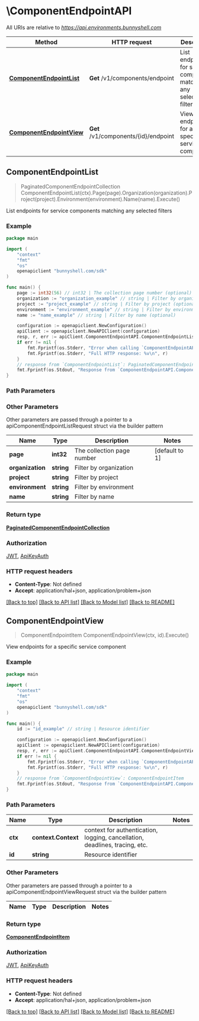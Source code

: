 # \ComponentEndpointAPI

All URIs are relative to *https://api.environments.bunnyshell.com*

Method | HTTP request | Description
------------- | ------------- | -------------
[**ComponentEndpointList**](ComponentEndpointAPI.md#ComponentEndpointList) | **Get** /v1/components/endpoint | List endpoints for service components matching any selected filters
[**ComponentEndpointView**](ComponentEndpointAPI.md#ComponentEndpointView) | **Get** /v1/components/{id}/endpoint | View endpoints for a specific service component



## ComponentEndpointList

> PaginatedComponentEndpointCollection ComponentEndpointList(ctx).Page(page).Organization(organization).Project(project).Environment(environment).Name(name).Execute()

List endpoints for service components matching any selected filters



### Example

```go
package main

import (
    "context"
    "fmt"
    "os"
    openapiclient "bunnyshell.com/sdk"
)

func main() {
    page := int32(56) // int32 | The collection page number (optional) (default to 1)
    organization := "organization_example" // string | Filter by organization (optional)
    project := "project_example" // string | Filter by project (optional)
    environment := "environment_example" // string | Filter by environment (optional)
    name := "name_example" // string | Filter by name (optional)

    configuration := openapiclient.NewConfiguration()
    apiClient := openapiclient.NewAPIClient(configuration)
    resp, r, err := apiClient.ComponentEndpointAPI.ComponentEndpointList(context.Background()).Page(page).Organization(organization).Project(project).Environment(environment).Name(name).Execute()
    if err != nil {
        fmt.Fprintf(os.Stderr, "Error when calling `ComponentEndpointAPI.ComponentEndpointList``: %v\n", err)
        fmt.Fprintf(os.Stderr, "Full HTTP response: %v\n", r)
    }
    // response from `ComponentEndpointList`: PaginatedComponentEndpointCollection
    fmt.Fprintf(os.Stdout, "Response from `ComponentEndpointAPI.ComponentEndpointList`: %v\n", resp)
}
```

### Path Parameters



### Other Parameters

Other parameters are passed through a pointer to a apiComponentEndpointListRequest struct via the builder pattern


Name | Type | Description  | Notes
------------- | ------------- | ------------- | -------------
 **page** | **int32** | The collection page number | [default to 1]
 **organization** | **string** | Filter by organization | 
 **project** | **string** | Filter by project | 
 **environment** | **string** | Filter by environment | 
 **name** | **string** | Filter by name | 

### Return type

[**PaginatedComponentEndpointCollection**](PaginatedComponentEndpointCollection.md)

### Authorization

[JWT](../README.md#JWT), [ApiKeyAuth](../README.md#ApiKeyAuth)

### HTTP request headers

- **Content-Type**: Not defined
- **Accept**: application/hal+json, application/problem+json

[[Back to top]](#) [[Back to API list]](../README.md#documentation-for-api-endpoints)
[[Back to Model list]](../README.md#documentation-for-models)
[[Back to README]](../README.md)


## ComponentEndpointView

> ComponentEndpointItem ComponentEndpointView(ctx, id).Execute()

View endpoints for a specific service component



### Example

```go
package main

import (
    "context"
    "fmt"
    "os"
    openapiclient "bunnyshell.com/sdk"
)

func main() {
    id := "id_example" // string | Resource identifier

    configuration := openapiclient.NewConfiguration()
    apiClient := openapiclient.NewAPIClient(configuration)
    resp, r, err := apiClient.ComponentEndpointAPI.ComponentEndpointView(context.Background(), id).Execute()
    if err != nil {
        fmt.Fprintf(os.Stderr, "Error when calling `ComponentEndpointAPI.ComponentEndpointView``: %v\n", err)
        fmt.Fprintf(os.Stderr, "Full HTTP response: %v\n", r)
    }
    // response from `ComponentEndpointView`: ComponentEndpointItem
    fmt.Fprintf(os.Stdout, "Response from `ComponentEndpointAPI.ComponentEndpointView`: %v\n", resp)
}
```

### Path Parameters


Name | Type | Description  | Notes
------------- | ------------- | ------------- | -------------
**ctx** | **context.Context** | context for authentication, logging, cancellation, deadlines, tracing, etc.
**id** | **string** | Resource identifier | 

### Other Parameters

Other parameters are passed through a pointer to a apiComponentEndpointViewRequest struct via the builder pattern


Name | Type | Description  | Notes
------------- | ------------- | ------------- | -------------


### Return type

[**ComponentEndpointItem**](ComponentEndpointItem.md)

### Authorization

[JWT](../README.md#JWT), [ApiKeyAuth](../README.md#ApiKeyAuth)

### HTTP request headers

- **Content-Type**: Not defined
- **Accept**: application/hal+json, application/problem+json

[[Back to top]](#) [[Back to API list]](../README.md#documentation-for-api-endpoints)
[[Back to Model list]](../README.md#documentation-for-models)
[[Back to README]](../README.md)


